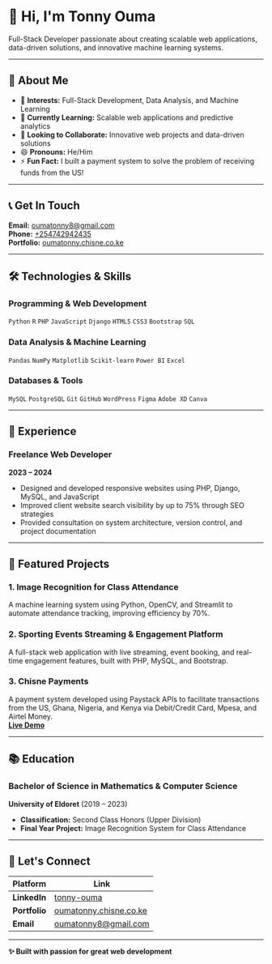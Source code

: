# 👋 Hi, I'm Tonny Ouma

Full-Stack Developer passionate about creating scalable web applications, data-driven solutions, and innovative machine learning systems.

---

## 🎯 About Me

- 👀 **Interests:** Full-Stack Development, Data Analysis, and Machine Learning
- 🌱 **Currently Learning:** Scalable web applications and predictive analytics
- 💞️ **Looking to Collaborate:** Innovative web projects and data-driven solutions
- 😄 **Pronouns:** He/Him
- ⚡ **Fun Fact:** I built a payment system to solve the problem of receiving funds from the US!

---

## 📞 Get In Touch

**Email:** [oumatonny8@gmail.com](mailto:oumatonny8@gmail.com)  
**Phone:** [+254742942435](tel:+254742942435)  
**Portfolio:** [oumatonny.chisne.co.ke](https://oumatonny.chisne.co.ke/)

---

## 🛠️ Technologies & Skills

### Programming & Web Development
`Python` `R` `PHP` `JavaScript` `Django` `HTML5` `CSS3` `Bootstrap` `SQL`

### Data Analysis & Machine Learning
`Pandas` `NumPy` `Matplotlib` `Scikit-learn` `Power BI` `Excel`

### Databases & Tools
`MySQL` `PostgreSQL` `Git` `GitHub` `WordPress` `Figma` `Adobe XD` `Canva`

---

## 💼 Experience

### Freelance Web Developer
**2023 – 2024**

- Designed and developed responsive websites using PHP, Django, MySQL, and JavaScript
- Improved client website search visibility by up to 75% through SEO strategies
- Provided consultation on system architecture, version control, and project documentation

---

## 🚀 Featured Projects

### 1. Image Recognition for Class Attendance
A machine learning system using Python, OpenCV, and Streamlit to automate attendance tracking, improving efficiency by 70%.

### 2. Sporting Events Streaming & Engagement Platform
A full-stack web application with live streaming, event booking, and real-time engagement features, built with PHP, MySQL, and Bootstrap.

### 3. Chisne Payments
A payment system developed using Paystack APIs to facilitate transactions from the US, Ghana, Nigeria, and Kenya via Debit/Credit Card, Mpesa, and Airtel Money.  
**[Live Demo](https://chisnepayment.chisne.co.ke/)**

---

## 📚 Education

### Bachelor of Science in Mathematics & Computer Science
**University of Eldoret** (2019 – 2023)

- **Classification:** Second Class Honors (Upper Division)
- **Final Year Project:** Image Recognition System for Class Attendance

---

## 🔗 Let's Connect

| Platform | Link |
|----------|------|
| **LinkedIn** | [tonny-ouma](https://www.linkedin.com/in/tonny-ouma) |
| **Portfolio** | [oumatonny.chisne.co.ke](https://oumatonny.chisne.co.ke/) |
| **Email** | [oumatonny8@gmail.com](mailto:oumatonny8@gmail.com) |

---

**✨ Built with passion for great web development**
